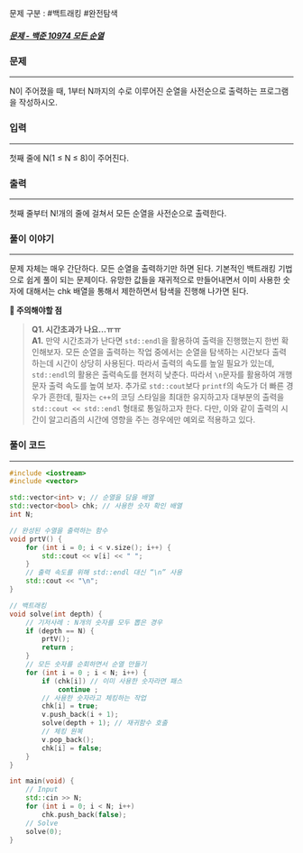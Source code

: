 문제 구분 : #백트래킹 #완전탐색 
##### [문제 - 백준 10974 모든 순열](https://www.acmicpc.net/problem/10974)

### 문제
<hr>

N이 주어졌을 때, 1부터 N까지의 수로 이루어진 순열을 사전순으로 출력하는 프로그램을 작성하시오.
### 입력
<hr>

첫째 줄에 N(1 ≤ N ≤ 8)이 주어진다.
### 출력
<hr>

첫째 줄부터 N!개의 줄에 걸쳐서 모든 순열을 사전순으로 출력한다.
### 풀이 이야기
<hr>

문제 자체는 매우 간단하다. 모든 순열을 출력하기만 하면 된다. 기본적인 백트래킹 기법으로 쉽게 풀이 되는 문제이다. 유망한 값들을 재귀적으로 만들어내면서 이미 사용한 숫자에 대해서는 chk 배열을 통해서 제한하면서 탐색을 진행해 나가면 된다.

**🚨 주의해야할 점**
>**Q1. 시간초과가 나요…ㅠㅠ**  
>**A1.** 만약 시간초과가 난다면 `std::endl`을 활용하여 출력을 진행했는지 한번 확인해보자. 모든 순열을 출력하는 작업 중에서는 순열을 탐색하는 시간보다 출력하는데 시간이 상당히 사용된다. 따라서 출력의 속도를 높일 필요가 있는데, `std::endl`의 활용은 출력속도를 현저히 낮춘다. 따라서 `\n`문자를 활용하여 개행 문자 출력 속도를 높여 보자. 추가로 `std::cout`보다 `printf`의 속도가 더 빠른 경우가 흔한데, 필자는 `c++`의 코딩 스타일을 최대한 유지하고자 대부분의 출력을 `std::cout << std::endl` 형태로 통일하고자 한다. 다만, 이와 같이 출력의 시간이 알고리즘의 시간에 영향을 주는 경우에만 예외로 적용하고 있다.
### 풀이 코드
<hr>

``` c++
#include <iostream>
#include <vector>

std::vector<int> v; // 순열을 담을 배열
std::vector<bool> chk; // 사용한 숫자 확인 배열
int N;

// 완성된 수열을 출력하는 함수
void prtV() {
	for (int i = 0; i < v.size(); i++) {
		std::cout << v[i] << " ";
	}
	// 출력 속도를 위해 std::endl 대신 “\n” 사용
	std::cout << "\n";
}

// 백트래킹
void solve(int depth) {
	// 기저사례 : N개의 숫자를 모두 뽑은 경우
	if (depth == N) {
		prtV();
		return ;
	}
	// 모든 숫자를 순회하면서 순열 만들기
	for (int i = 0 ; i < N; i++) {
		if (chk[i]) // 이미 사용한 숫자라면 패스
			continue ;
		// 사용한 숫자라고 체킹하는 작업
		chk[i] = true;
		v.push_back(i + 1);
		solve(depth + 1); // 재귀함수 호출
		// 체킹 원복
		v.pop_back();
		chk[i] = false;
	}
}

int main(void) {
	// Input
	std::cin >> N;
	for (int i = 0; i < N; i++)
		chk.push_back(false);
	// Solve
	solve(0);
}
```


